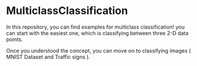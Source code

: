 # MulticlassClassification

In this repository, you can find examples for multiclass classification! you can start with the easiest one, which is classifying between three 2-D data points.

Once you understood the concept, you can move on to classifying images ( MNIST Dataset and Traffic signs ).
